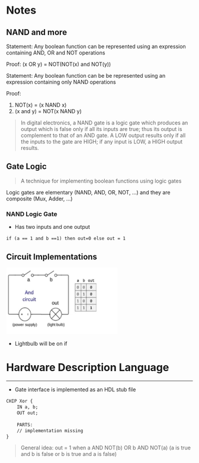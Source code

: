 # Notes

## NAND and more

Statement: Any boolean function can be represented using an expression containing AND, OR and NOT operations

Proof:
(x OR y) = NOT(NOT(x) and NOT(y))

Statement: Any boolean function can be be represented using an expression containing only NAND operations

Proof:

1. NOT(x) = (x NAND x)
2. (x and y) = NOT(x NAND y)

> In digital electronics, a NAND gate is a logic gate which produces an output which is false only if all its inputs are true; thus its output is complement to that of an AND gate. A LOW output results only if all the inputs to the gate are HIGH; if any input is LOW, a HIGH output results.

## Gate Logic

> A technique for implementing boolean functions using logic gates

Logic gates are elementary (NAND, AND, OR, NOT, ...) and they are composite (Mux, Adder, ...)

### NAND Logic Gate

- Has two inputs and one output

```
if (a == 1 and b ==1) then out=0 else out = 1
```

## Circuit Implementations

<img src = "../images/circuit-imp.png" width = "300">

- Lightbulb will be on if

# Hardware Description Language

---

- Gate interface is implemented as an HDL stub file

```hdl
CHIP Xor {
    IN a, b;
    OUT out;

    PARTS:
    // implementation missing
}
```

> General idea: out = 1 when a AND NOT(b) OR b AND NOT(a) (a is true and b is false or b is true and a is false)
